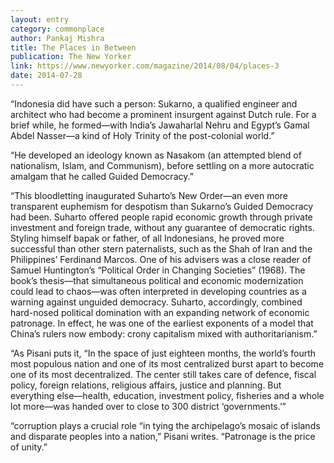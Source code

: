 ```yaml
---
layout: entry
category: commonplace
author: Pankaj Mishra
title: The Places in Between
publication: The New Yorker
link: https://www.newyorker.com/magazine/2014/08/04/places-3
date: 2014-07-28
---
```


“Indonesia did have such a person: Sukarno, a qualified engineer and architect who had become a prominent insurgent against Dutch rule. For a brief while, he formed—with India’s Jawaharlal Nehru and Egypt’s Gamal Abdel Nasser—a kind of Holy Trinity of the post-colonial world.”

“He developed an ideology known as Nasakom (an attempted blend of nationalism, Islam, and Communism), before settling on a more autocratic amalgam that he called Guided Democracy.”

“This bloodletting inaugurated Suharto’s New Order—an even more transparent euphemism for despotism than Sukarno’s Guided Democracy had been. Suharto offered people rapid economic growth through private investment and foreign trade, without any guarantee of democratic rights. Styling himself bapak or father, of all Indonesians, he proved more successful than other stern paternalists, such as the Shah of Iran and the Philippines’ Ferdinand Marcos. One of his advisers was a close reader of Samuel Huntington’s “Political Order in Changing Societies” (1968). The book’s thesis—that simultaneous political and economic modernization could lead to chaos—was often interpreted in developing countries as a warning against unguided democracy. Suharto, accordingly, combined hard-nosed political domination with an expanding network of economic patronage. In effect, he was one of the earliest exponents of a model that China’s rulers now embody: crony capitalism mixed with authoritarianism.”

“As Pisani puts it, “In the space of just eighteen months, the world’s fourth most populous nation and one of its most centralized burst apart to become one of its most decentralized. The center still takes care of defence, fiscal policy, foreign relations, religious affairs, justice and planning. But everything else—health, education, investment policy, fisheries and a whole lot more—was handed over to close to 300 district ‘governments.’”

“corruption plays a crucial role “in tying the archipelago’s mosaic of islands and disparate peoples into a nation,” Pisani writes. “Patronage is the price of unity.”